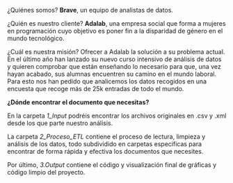 ¿Quiénes somos? **Brave**, un equipo de analistas de datos.

¿Quién es nuestro cliente? **Adalab**, una empresa social que forma a mujeres en programación cuyo objetivo es poner fin a la disparidad de género en el mundo tecnológico. 

¿Cuál es nuestra misión? Ofrecer a Adalab la solución a su problema actual. En el último año han lanzado su nuevo curso intensivo de análisis de datos y quieren comprobar que están enseñando lo necesario para que, una vez hayan acabado, sus alumnas encuentren su camino en el mundo laboral. Para esto nos han pedido que analicemos los datos recogidos en una encuesta que recoge más de 25k entradas de todo el mundo. 

**¿Dónde encontrar el documento que necesitas?**

En la carpeta *1_Input* podréis encontrar los archivos originales en .csv y .xml desde los que parte nuestro análisis.

La carpeta *2_Proceso_ETL* contiene el proceso de lectura, limpieza y análisis de los datos, todo subdividido en carpetas específicas para encontrar de forma rápida y efectiva los documentos que necesites.

Por último, *3.Output* contiene el código y visualización final de gráficas y código limpio del proyecto.
